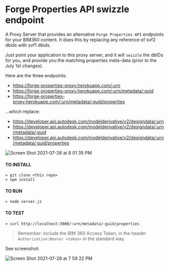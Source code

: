 # Forge Properties API swizzle endpoint

A Proxy Server that provides an alternative `Forge Properties API` endpoints for your BIM360 content.  It does this by replacing any reference of svf2 dbids with svf1 dbids.

Just point your application to this proxy server, and it will `swizzle` the dbIDs for you, and provide you the matching properties meta-data (prior to the July 1st changes).

Here are the three endpoints:
- https://forge-properties-proxy.herokuapp.com/:urn
- https://forge-properties-proxy.herokuapp.com/:urn/metadata/:guid
- https://forge-properties-proxy.herokuapp.com/:urn/metadata/:guid/properties

...which replace:
- https://developer.api.autodesk.com/modelderivative/v2/designdata/:urn
- https://developer.api.autodesk.com/modelderivative/v2/designdata/:urn/metadata/:guid
- https://developer.api.autodesk.com/modelderivative/v2/designdata/:urn/metadata/:guid/properties


![Screen Shot 2021-07-26 at 8 01 35 PM](https://user-images.githubusercontent.com/440241/127088522-4ee86403-9505-42f7-9b09-25fe7ec5cd36.JPG)

#### TO INSTALL
```code
> git clone <this repo>
> npm install
```

#### TO RUN
```code
> node server.js
```

#### TO TEST
```
> curl http://localhost:3000/:urn/metadata/:guid/properties
```
> Remember: include the BIM 360 Access Token, in the header `Authorization:Bearer <token>` in the standard way.

See screenshot:

![Screen Shot 2021-07-26 at 7 59 22 PM](https://user-images.githubusercontent.com/440241/127088407-8f155761-2e9c-4254-8102-72b1743b710f.JPG)
